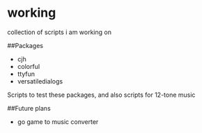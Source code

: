 # working
collection of scripts i am working on

##Packages
- cjh
- colorful
- ttyfun
- versatiledialogs

Scripts to test these packages, and also scripts for 12-tone music

##Future plans
- go game to music converter